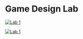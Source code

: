 # Game Design Lab

[![Lab 1](https://img.youtube.com/vi/Z_yK14EX9S4/0.jpg)](https://www.youtube.com/watch?v=Z_yK14EX9S4)


[![Lab 1](https://img.youtube.com/vi/7vNmnhjHOjY/0.jpg)](https://www.youtube.com/watch?v=7vNmnhjHOjY)


